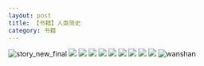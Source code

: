 ```yaml
---
layout: post
title: 【书籍】人类简史
category: 书籍
---
```

![story_new_final](http://sfwz6si9l.hd-bkt.clouddn.com/img/story_new_final_0322.png)
![](http://sfwz1kj5p.hd-bkt.clouddn.com/img/men-history-220512-new-1.jpeg)
![](http://sfwz1kj5p.hd-bkt.clouddn.com/img/men-history-220512-new-2.jpeg)
![](http://sfwz1kj5p.hd-bkt.clouddn.com/img/men-history-220530-7.jpg)
![](http://sfwz1kj5p.hd-bkt.clouddn.com/img/men-history-220530-6.jpg)
![](http://sfwz1kj5p.hd-bkt.clouddn.com/img/men-history-220530-5.jpg)
![](http://sfwz1kj5p.hd-bkt.clouddn.com/img/men-history-220530-4.jpg)
![](http://sfwz1kj5p.hd-bkt.clouddn.com/img/men-history-220530-3.jpg)
![](http://sfwz1kj5p.hd-bkt.clouddn.com/img/men-history-220530-2.jpg)
![](http://sfwz1kj5p.hd-bkt.clouddn.com/img/men-history-220530-1.jpg)
![wanshan](http://sfwz6si9l.hd-bkt.clouddn.com/img/wanshan.png)
  




